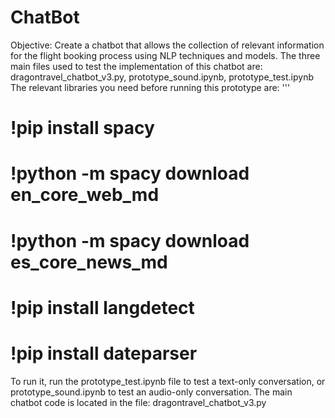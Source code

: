 # ChatBot
Objective: Create a chatbot that allows the collection of relevant information for the flight booking process using NLP techniques and models.
The three main files used to test the implementation of this chatbot are: dragontravel_chatbot_v3.py, prototype_sound.ipynb, prototype_test.ipynb
The relevant libraries you need before running this prototype are:
'''
  # !pip install spacy
  # !python -m spacy download en_core_web_md
  # !python -m spacy download es_core_news_md
  # !pip install langdetect
  # !pip install dateparser

To run it, run the prototype_test.ipynb file to test a text-only conversation, or prototype_sound.ipynb to test an audio-only conversation.
The main chatbot code is located in the file: dragontravel_chatbot_v3.py
